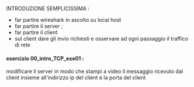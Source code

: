 
INTRODUZIONE SEMPLICISSIMA : 
- far partire wireshark in ascolto su local host 
- far partire il server ; 
- far partire il client 
- sul client dare gli invio richiesti e osservare ad ogni passaggio il traffico di rete

#### esercizio  00_intro_TCP_ese01 :

modificare il server in modo che stampi a video il messaggio ricevuto dal client insieme all'indirizzo ip del client e la porta del client
